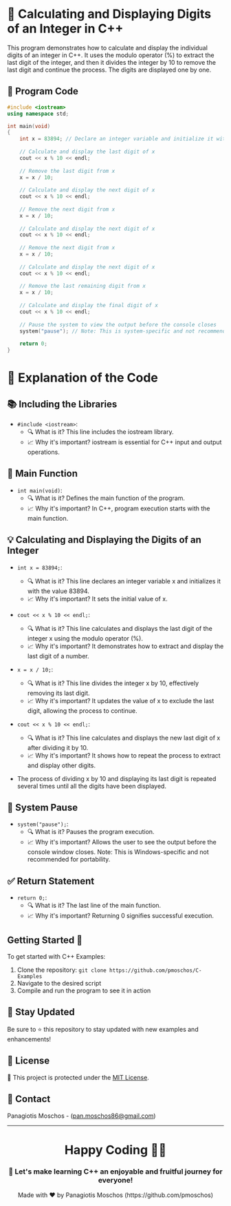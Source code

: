 # 🌟 Calculating and Displaying Digits of an Integer in C++
This program demonstrates how to calculate and display the individual digits of an integer in C++. It uses the modulo operator (%) to extract the last digit of the integer, and then it divides the integer by 10 to remove the last digit and continue the process. The digits are displayed one by one.

## 📝 Program Code

```cpp
#include <iostream>
using namespace std;

int main(void)
{
    int x = 83894; // Declare an integer variable and initialize it with 83894
    
    // Calculate and display the last digit of x
    cout << x % 10 << endl;
    
    // Remove the last digit from x
    x = x / 10;
    
    // Calculate and display the next digit of x
    cout << x % 10 << endl;
    
    // Remove the next digit from x
    x = x / 10;
    
    // Calculate and display the next digit of x
    cout << x % 10 << endl;
    
    // Remove the next digit from x
    x = x / 10;
    
    // Calculate and display the next digit of x
    cout << x % 10 << endl;
    
    // Remove the last remaining digit from x
    x = x / 10;
    
    // Calculate and display the final digit of x
    cout << x % 10 << endl;
    
    // Pause the system to view the output before the console closes
    system("pause"); // Note: This is system-specific and not recommended for portability
    
    return 0;
}
```

# 🧐 Explanation of the Code

## 📚 Including the Libraries
- `#include <iostream>`:
  - 🔍 What is it? This line includes the iostream library.
  - 📈 Why it's important? iostream is essential for C++ input and output operations.

## 🚀 Main Function
- `int main(void)`:
  - 🔍 What is it? Defines the main function of the program.
  - 📈 Why it's important? In C++, program execution starts with the main function.

## 💡 Calculating and Displaying the Digits of an Integer
- `int x = 83894;`:
  - 🔍 What is it? This line declares an integer variable x and initializes it with the value 83894.
  - 📈 Why it's important? It sets the initial value of x.

- `cout << x % 10 << endl;`:
  - 🔍 What is it? This line calculates and displays the last digit of the integer x using the modulo operator (%).
  - 📈 Why it's important? It demonstrates how to extract and display the last digit of a number.

- `x = x / 10;`:
  - 🔍 What is it? This line divides the integer x by 10, effectively removing its last digit.
  - 📈 Why it's important? It updates the value of x to exclude the last digit, allowing the process to continue.

- `cout << x % 10 << endl;`:
  - 🔍 What is it? This line calculates and displays the new last digit of x after dividing it by 10.
  - 📈 Why it's important? It shows how to repeat the process to extract and display other digits.

- The process of dividing x by 10 and displaying its last digit is repeated several times until all the digits have been displayed.

## 🛑 System Pause
- `system("pause");`:
  - 🔍 What is it? Pauses the program execution.
  - 📈 Why it's important? Allows the user to see the output before the console window closes. Note: This is Windows-specific and not recommended for portability.

## ✅ Return Statement
- `return 0;`:
  - 🔍 What is it? The last line of the main function.
  - 📈 Why it's important? Returning 0 signifies successful execution.

## Getting Started 🚀
To get started with C++ Examples:
1. Clone the repository: `git clone https://github.com/pmoschos/C-Examples`
2. Navigate to the desired script
3. Compile and run the program to see it in action

## 📢 Stay Updated
Be sure to ⭐ this repository to stay updated with new examples and enhancements!

## 📜 License 
🔐 This project is protected under the [MIT License](https://mit-license.org/).

## 📧 Contact 
Panagiotis Moschos - (pan.moschos86@gmail.com)

---
<h1 align=center>Happy Coding 👨‍💻 </h1>

<h3 align=center>🎉 Let's make learning C++ an enjoyable and fruitful journey for everyone!</h3>  

<p align="center">
  Made with ❤️ by Panagiotis Moschos (https://github.com/pmoschos)
</p>